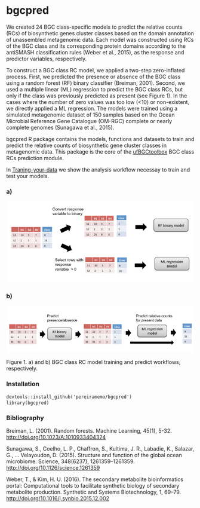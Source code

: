# bgcpred

We created 24 BGC class-specific models to predict the relative counts (RCs) of biosynthetic genes cluster classes based on the domain annotation of unassembled metagenomic data. Each model was constructed using RCs of the BGC class and its corresponding protein domains according to the antiSMASH classification rules (Weber et al., 2015), as
the response and predictor variables, respectively.

To construct a BGC class RC model, we applied a two-step zero-inflated process. First, we predicted the presence or absence of the BGC class using a random forest (RF) binary classifier (Breiman, 2001). Second, we used a multiple linear (ML) regression to predict the BGC class RCs, but only if the class was previously predicted as present (see Figure 1). In the cases where the number of zero values was too low (<10) or non-existent, we directly applied a ML regression. The models were trained using a simulated metagenomic dataset of 150 samples based on the Ocean Microbial Reference Gene Catalogue (OM-RGC) complete or nearly complete genomes (Sunagawa et al., 2015).

bgcpred R package contains the models, functions and datasets to train and predict the relative counts of biosynthetic gene cluster classes in metagenomic data. This package is the core of the [ufBGCtoolbox](https://github.com/pereiramemo/ufBGCtoolbox) BGC class RCs prediction module. 

In [Traning-your-data](https://rawgit.com/pereiramemo/ufBGCtoolbox/master/machine_leaRning/bgcpred_workflow.html) we show the analysis workflow necessay to train and test your models.

### a)
![Training workflow](https://github.com/pereiramemo/bgcpred/blob/master/images/training_models_workflow.png)

### b)
![Predict workflow](https://github.com/pereiramemo/bgcpred/blob/master/images/predict_workflow.png)  

Figure 1. a) and b) BGC class RC model training and predict workflows, respectively.

### Installation

```
devtools::install_github('pereiramemo/bgcpred')
library(bgcpred)
```

### Bibliography
Breiman, L. (2001). Random forests. Machine Learning, 45(1), 5-32. http://doi.org/10.1023/A:1010933404324

Sunagawa, S., Coelho, L. P., Chaffron, S., Kultima, J. R., Labadie, K., Salazar, G., … Velayoudon, D. (2015). Structure and function of the global ocean
microbiome. Science, 348(6237), 1261359–1261359. http://doi.org/10.1126/science.1261359

Weber, T., & Kim, H. U. (2016). The secondary metabolite bioinformatics portal: Computational tools to facilitate synthetic biology of secondary metabolite production. Synthetic and Systems Biotechnology, 1, 69–79. http://doi.org/10.1016/j.synbio.2015.12.002

